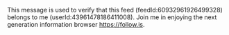 This message is used to verify that this feed (feedId:60932961926499328) belongs to me (userId:43961478186411008). Join me in enjoying the next generation information browser https://follow.is.